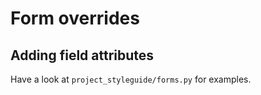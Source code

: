 # Form overrides

## Adding field attributes

Have a look at `project_styleguide/forms.py` for examples.
